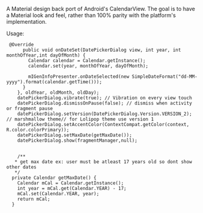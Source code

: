A Material design back port of Android's CalendarView. The goal is to have a Material look and feel, rather than 100% parity with the platform's implementation.

Usage: 

```DatePickerDialog datePickerDialog = DatePickerDialog.newInstance(new DatePickerDialog.OnDateSetListener() {
 @Override 
      public void onDateSet(DatePickerDialog view, int year, int monthOfYear,int dayOfMonth) {
        Calendar calendar = Calendar.getInstance();
        calendar.set(year, monthOfYear, dayOfMonth);

        mIGenInfoPresenter.onDateSelected(new SimpleDateFormat("dd-MM-yyyy").format(calendar.getTime()));
      }
    }, oldYear, oldMonth, oldDay);
    datePickerDialog.vibrate(true); // Vibration on every view touch
    datePickerDialog.dismissOnPause(false); // dismiss when activity or fragment pause
    datePickerDialog.setVersion(DatePickerDialog.Version.VERSION_2); // marshmallow theme// for Lolipop theme use version 1
    datePickerDialog.setAccentColor(ContextCompat.getColor(context, R.color.colorPrimary)); 
    datePickerDialog.setMaxDate(getMaxDate());
    datePickerDialog.show(fragmentManager,null);
    
    
    /**
   * get max date ex: user must be atleast 17 years old so dont show other dates
   */
  private Calendar getMaxDate() {
    Calendar mCal = Calendar.getInstance();
    int year = mCal.get(Calendar.YEAR) - 17;
    mCal.set(Calendar.YEAR, year);
    return mCal;
  }
  ```
